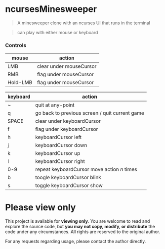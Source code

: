 # ncursesMinesweeper

> A minesweeper clone with an ncurses UI that runs in the terminal

> can play with either mouse or keyboard

### Controls

| mouse | action |
| --- | --- |
| LMB | clear under mouseCursor |
| RMB | flag under mouseCursor |
| Hold-LMB | flag under mouseCursor |

| keyboard | action |
| --- | --- |
| ~ | quit at any-point |
| q | go back to previous screen / quit current game |
| SPACE | clear under keyboardCursor |
| f | flag under keyboardCursor |
| h | keyboardCursor left |
| j | keyboardCursor down |
| k | keyboardCursor up |
| l | keyboardCursor right |
| 0-9 | repeat keyboardCursor move action *n* times |
| b | toogle keyboardCursor blink |
| s | toggle keyboardCursor show |

# Please view only

This project is available for **viewing only**.
You are welcome to read and explore the source code, but **you may not copy, modify, or distribute** the code under any circumstances.
All rights are reserved to the original author.

For any requests regarding usage, please contact the author directly.
